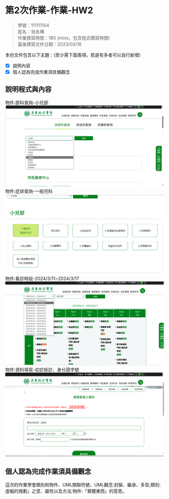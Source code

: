 # 第2次作業-作業-HW2
>
>學號：111111104
><br />
>姓名：翁永樺
><br />
>作業撰寫時間：180 (mins，包含程式撰寫時間)
><br />
>最後撰寫文件日期：2023/03/18
>

本份文件包含以下主題：(至少需下面兩項，若是有多者可以自行新增)
- [x] 說明內容
- [x] 個人認為完成作業須具備觀念

## 說明程式與內容
物件:部科查詢-小兒部
![alt text](1.png)
物件:症狀查詢-一般兒科
![alt text](2.png)
物件:看診時段-2024/3/11~2024/3/17
![alt text](3.png)
物件:資料填寫-初診掛診、身分證字號
![alt text](4.png)
## 個人認為完成作業須具備觀念

這次的作業學會類別和物件、UML關聯符號、UML觀念:封裝、繼承、多型;類別:虛擬的規劃」之意、屬性以及方法;物件:「實體東西」的意思。